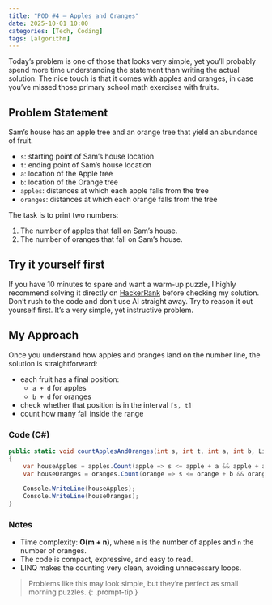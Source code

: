 ```yaml
---
title: "POD #4 – Apples and Oranges"
date: 2025-10-01 10:00
categories: [Tech, Coding]
tags: [algorithm]
---
```


Today’s problem is one of those that looks very simple, yet you’ll probably spend more time understanding the statement than writing the actual solution. The nice touch is that it comes with apples and oranges, in case you’ve missed those primary school math exercises with fruits.

## Problem Statement

Sam’s house has an apple tree and an orange tree that yield an abundance of fruit.  
- `s`: starting point of Sam’s house location  
- `t`: ending point of Sam’s house location  
- `a`: location of the Apple tree  
- `b`: location of the Orange tree  
- `apples`: distances at which each apple falls from the tree  
- `oranges`: distances at which each orange falls from the tree  

The task is to print two numbers:  
1. The number of apples that fall on Sam’s house.  
2. The number of oranges that fall on Sam’s house.  


## Try it yourself first

If you have 10 minutes to spare and want a warm-up puzzle, I highly recommend solving it directly on [HackerRank](https://www.hackerrank.com/challenges/apple-and-orange/problem) before checking my solution. Don’t rush to the code and don’t use AI straight away. Try to reason it out yourself first. It’s a very simple, yet instructive problem.  


## My Approach

Once you understand how apples and oranges land on the number line, the solution is straightforward:  

- each fruit has a final position:  
  - `a + d` for apples  
  - `b + d` for oranges  
- check whether that position is in the interval `[s, t]`  
- count how many fall inside the range  

### Code (C#)

```csharp
public static void countApplesAndOranges(int s, int t, int a, int b, List<int> apples, List<int> oranges)
{        
    var houseApples = apples.Count(apple => s <= apple + a && apple + a <= t);
    var houseOranges = oranges.Count(orange => s <= orange + b && orange + b <= t);
    
    Console.WriteLine(houseApples);
    Console.WriteLine(houseOranges);
}
```
### Notes

- Time complexity: **O(m + n)**, where `m` is the number of apples and `n` the number of oranges.
- The code is compact, expressive, and easy to read.
- LINQ makes the counting very clean, avoiding unnecessary loops.

> Problems like this may look simple, but they’re perfect as small morning puzzles.
{: .prompt-tip }
